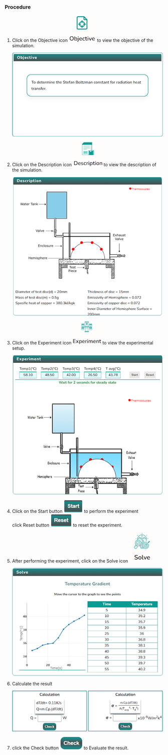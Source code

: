 ### Procedure

<!-- <div style="text-align:left"> -->
1. Click on the Objective icon <img src="images/objecticon.png" alt="Alt text" >  to view the objective of the simulation.

   ![Alt text](images/ob.png)

2. Click on the Description icon <img src="images/Desicon.png" alt="Alt text"  > to view the description of the simulation.

   ![Alt text](images/ds.png)

3. Click on the Experiment icon <img src="images/expicon.png" alt="Alt text" > to view the experimental setup.

   ![Alt text](images/exp.png)

4. Click on the Start button <img src="images/startButton.png" alt="Alt text"> to perform the experiment <br>click Reset button <img src="images/resetButton.png" alt="Alt text"> to reset the experiment.

<!--
   ![Alt text](images/expscreen.png) -->

5. After performing the experiment, click on the Solve icon <img src="images/solveicon.png" alt="Alt text">

   ![Alt text](images/solve.png)

6. Calculate the result 

   ![Alt text](images/solve2.png)

7. click the  Check button <img src="images/checkButton.png" alt="Alt text"> to Evaluate the result.

<!-- </div> -->
